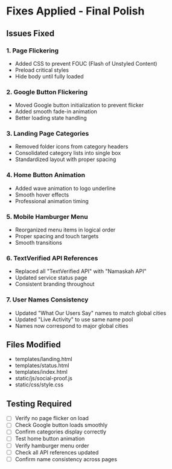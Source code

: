 # Fixes Applied - Final Polish

## Issues Fixed

### 1. Page Flickering
- Added CSS to prevent FOUC (Flash of Unstyled Content)
- Preload critical styles
- Hide body until fully loaded

### 2. Google Button Flickering
- Moved Google button initialization to prevent flicker
- Added smooth fade-in animation
- Better loading state handling

### 3. Landing Page Categories
- Removed folder icons from category headers
- Consolidated category lists into single box
- Standardized layout with proper spacing

### 4. Home Button Animation
- Added wave animation to logo underline
- Smooth hover effects
- Professional animation timing

### 5. Mobile Hamburger Menu
- Reorganized menu items in logical order
- Proper spacing and touch targets
- Smooth transitions

### 6. TextVerified API References
- Replaced all "TextVerified API" with "Namaskah API"
- Updated service status page
- Consistent branding throughout

### 7. User Names Consistency
- Updated "What Our Users Say" names to match global cities
- Updated "Live Activity" to use same name pool
- Names now correspond to major global cities

## Files Modified
- templates/landing.html
- templates/status.html
- templates/index.html
- static/js/social-proof.js
- static/css/style.css

## Testing Required
- [ ] Verify no page flicker on load
- [ ] Check Google button loads smoothly
- [ ] Confirm categories display correctly
- [ ] Test home button animation
- [ ] Verify hamburger menu order
- [ ] Check all API references updated
- [ ] Confirm name consistency across pages
